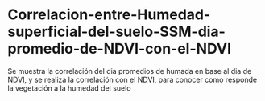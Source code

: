 # Correlacion-entre-Humedad-superficial-del-suelo-SSM-dia-promedio-de-NDVI-con-el-NDVI
Se muestra la correlación del dia promedios de humada en base al dia de NDVI, y se realiza la correlación con el NDVI, para conocer como responde la vegetación a la humedad del suelo
